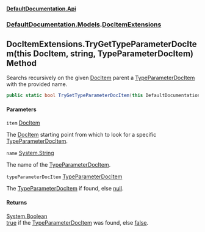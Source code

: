 #### [DefaultDocumentation\.Api](../../../index.md 'index')
### [DefaultDocumentation\.Models](../../../index.md#DefaultDocumentation.Models 'DefaultDocumentation\.Models').[DocItemExtensions](index.md 'DefaultDocumentation\.Models\.DocItemExtensions')

## DocItemExtensions\.TryGetTypeParameterDocItem\(this DocItem, string, TypeParameterDocItem\) Method

Searchs recursively on the given [DocItem](../DocItem/index.md 'DefaultDocumentation\.Models\.DocItem') parent a [TypeParameterDocItem](../Parameters/TypeParameterDocItem/index.md 'DefaultDocumentation\.Models\.Parameters\.TypeParameterDocItem') with the provided name\.

```csharp
public static bool TryGetTypeParameterDocItem(this DefaultDocumentation.Models.DocItem item, string name, out DefaultDocumentation.Models.Parameters.TypeParameterDocItem? typeParameterDocItem);
```
#### Parameters

<a name='DefaultDocumentation.Models.DocItemExtensions.TryGetTypeParameterDocItem(thisDefaultDocumentation.Models.DocItem,string,DefaultDocumentation.Models.Parameters.TypeParameterDocItem).item'></a>

`item` [DocItem](../DocItem/index.md 'DefaultDocumentation\.Models\.DocItem')

The [DocItem](../DocItem/index.md 'DefaultDocumentation\.Models\.DocItem') starting point from which to look for a specific [TypeParameterDocItem](../Parameters/TypeParameterDocItem/index.md 'DefaultDocumentation\.Models\.Parameters\.TypeParameterDocItem')\.

<a name='DefaultDocumentation.Models.DocItemExtensions.TryGetTypeParameterDocItem(thisDefaultDocumentation.Models.DocItem,string,DefaultDocumentation.Models.Parameters.TypeParameterDocItem).name'></a>

`name` [System\.String](https://docs.microsoft.com/en-us/dotnet/api/System.String 'System\.String')

The name of the [TypeParameterDocItem](../Parameters/TypeParameterDocItem/index.md 'DefaultDocumentation\.Models\.Parameters\.TypeParameterDocItem')\.

<a name='DefaultDocumentation.Models.DocItemExtensions.TryGetTypeParameterDocItem(thisDefaultDocumentation.Models.DocItem,string,DefaultDocumentation.Models.Parameters.TypeParameterDocItem).typeParameterDocItem'></a>

`typeParameterDocItem` [TypeParameterDocItem](../Parameters/TypeParameterDocItem/index.md 'DefaultDocumentation\.Models\.Parameters\.TypeParameterDocItem')

The [TypeParameterDocItem](../Parameters/TypeParameterDocItem/index.md 'DefaultDocumentation\.Models\.Parameters\.TypeParameterDocItem') if found, else [null](https://docs.microsoft.com/en-us/dotnet/csharp/language-reference/keywords/null 'https://docs\.microsoft\.com/en\-us/dotnet/csharp/language\-reference/keywords/null')\.

#### Returns
[System\.Boolean](https://docs.microsoft.com/en-us/dotnet/api/System.Boolean 'System\.Boolean')  
[true](https://docs.microsoft.com/en-us/dotnet/csharp/language-reference/builtin-types/bool 'https://docs\.microsoft\.com/en\-us/dotnet/csharp/language\-reference/builtin\-types/bool') if the [TypeParameterDocItem](../Parameters/TypeParameterDocItem/index.md 'DefaultDocumentation\.Models\.Parameters\.TypeParameterDocItem') was found, else [false](https://docs.microsoft.com/en-us/dotnet/csharp/language-reference/builtin-types/bool 'https://docs\.microsoft\.com/en\-us/dotnet/csharp/language\-reference/builtin\-types/bool')\.